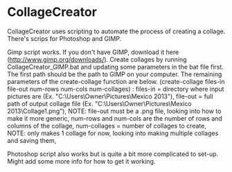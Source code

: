 CollageCreator
==============

CollageCreator uses scripting to automate the process of creating a collage. There's scrips for Photoshop and GIMP.

Gimp script works. If you don't have GIMP, download it here (http://www.gimp.org/downloads/). Create collages by running CollageCreator_GIMP.bat and updating some parameters in the bat file first. The first path should be the path to GIMP on your computer. The remaining parameters of the create-collage function are below.
(create-collage files-in file-out num-rows num-cols num-collages) :
files-in = directory where input pictures are (Ex. "C:\\Users\\Owner\\Pictures\\Mexico 2013"), 
file-out = full path of output collage file (Ex. "C:\\Users\\Owner\\Pictures\\Mexico 2013\\Collage1.png"), 
NOTE: file-out must be a .png file, looking into how to make it more generic, 
num-rows and num-cols are the number of rows and columns of the collage, 
num-collages = number of collages to create, 
NOTE: only makes 1 collage for now, looking into making multiple collages and saving them, 

Photoshop script also works but is quite a bit more complicated to set-up. Might add some more info for how to get it working.
